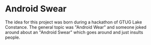 # Android Swear

The idea for this project was born during a hackathon of GTUG Lake Constance. The general topic was "Android Wear" and someone joked around about an "Android Swear" which goes around and just insults people.

